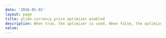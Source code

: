 ```yaml
---
date: '2016-01-01'
layout: page
title: glide.currency_price_optimizer.enabled
description: When true, the optimizer is used. When false, the optimizer is not used.
value:  
---
```


